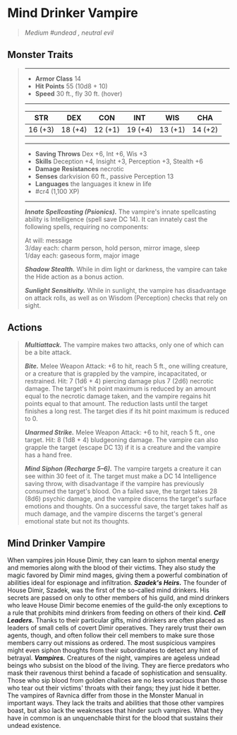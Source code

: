 # Mind Drinker Vampire
>*Medium #undead , neutral evil*
## Monster Traits
>___
>- **Armor Class** 14
>- **Hit Points** 55 (10d8 + 10)
>- **Speed** 30 ft., fly 30 ft. (hover)
>___
>|STR|DEX|CON|INT|WIS|CHA|
>|:---:|:---:|:---:|:---:|:---:|:---:|
>|16 (+3)|18 (+4)|12 (+1)|19 (+4)|13 (+1)|14 (+2)|
>___
>- **Saving Throws** Dex +6, Int +6, Wis +3
>- **Skills** Deception +4, Insight +3, Perception +3, Stealth +6
>- **Damage Resistances** necrotic
>- **Senses** darkvision 60 ft., passive Perception 13
>- **Languages** the languages it knew in life
>- #cr4 (1,100 XP)
>___
>***Innate Spellcasting (Psionics).*** The vampire's innate spellcasting ability is Intelligence (spell save DC 14). It can innately cast the following spells, requiring no components:  
>
>At will: message  
>3/day each: charm person, hold person, mirror image, sleep  
>1/day each: gaseous form, major image  
>
>
>***Shadow Stealth.*** While in dim light or darkness, the vampire can take the Hide action as a bonus action.  
>
>***Sunlight Sensitivity.*** While in sunlight, the vampire has disadvantage on attack rolls, as well as on Wisdom (Perception) checks that rely on sight.  
>
## Actions
>***Multiattack.*** The vampire makes two attacks, only one of which can be a bite attack.  
>
>***Bite.*** Melee Weapon Attack: +6 to hit, reach 5 ft., one willing creature, or a creature that is grappled by the vampire, incapacitated, or restrained. Hit: 7 (1d6 + 4) piercing damage plus 7 (2d6) necrotic damage. The target's hit point maximum is reduced by an amount equal to the necrotic damage taken, and the vampire regains hit points equal to that amount. The reduction lasts until the target finishes a long rest. The target dies if its hit point maximum is reduced to 0.  
>
>***Unarmed Strike.*** Melee Weapon Attack: +6 to hit, reach 5 ft., one target. Hit: 8 (1d8 + 4) bludgeoning damage. The vampire can also grapple the target (escape DC 13) if it is a creature and the vampire has a hand free.  
>
>***Mind Siphon (Recharge 5–6).*** The vampire targets a creature it can see within 30 feet of it. The target must make a DC 14 Intelligence saving throw, with disadvantage if the vampire has previously consumed the target's blood. On a failed save, the target takes 28 (8d6) psychic damage, and the vampire discerns the target's surface emotions and thoughts. On a successful save, the target takes half as much damage, and the vampire discerns the target's general emotional state but not its thoughts.
## Mind Drinker Vampire
When vampires join House Dimir, they can learn to siphon mental energy and memories along with the blood of their victims. They also study the magic favored by Dimir mind mages, giving them a powerful combination of abilities ideal for espionage and infiltration.
***Szadek's Heirs.*** The founder of House Dimir, Szadek, was the first of the so-called mind drinkers. His secrets are passed on only to other members of his guild, and mind drinkers who leave House Dimir become enemies of the guild-the only exceptions to a rule that prohibits mind drinkers from feeding on others of their kind.
***Cell Leaders.*** Thanks to their particular gifts, mind drinkers are often placed as leaders of small cells of covert Dimir operatives. They rarely trust their own agents, though, and often follow their cell members to make sure those members carry out missions as ordered. The most suspicious vampires might even siphon thoughts from their subordinates to detect any hint of betrayal.
***Vampires.*** Creatures of the night, vampires are ageless undead beings who subsist on the blood of the living. They are fierce predators who mask their ravenous thirst behind a facade of sophistication and sensuality. Those who sip blood from golden chalices are no less voracious than those who tear out their victims' throats with their fangs; they just hide it better.
The vampires of Ravnica differ from those in the Monster Manual in important ways. They lack the traits and abilities that those other vampires boast, but also lack the weaknesses that hinder such vampires. What they have in common is an unquenchable thirst for the blood that sustains their undead existence.